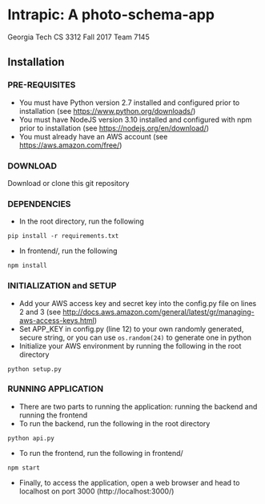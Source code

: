 # Intrapic: A photo-schema-app
Georgia Tech CS 3312 Fall 2017
Team 7145

## Installation
### PRE-REQUISITES
* You must have Python version 2.7 installed and configured prior to installation (see https://www.python.org/downloads/)
* You must have NodeJS version 3.10 installed and configured with npm prior to installation (see https://nodejs.org/en/download/)
* You must already have an AWS account (see https://aws.amazon.com/free/)
### DOWNLOAD
Download or clone this git repository 
### DEPENDENCIES
* In the root directory, run the following

```pip install -r requirements.txt```

* In frontend/, run the following

```npm install```

### INITIALIZATION and SETUP
* Add your AWS access key and secret key into the config.py file on lines 2 and 3 (see http://docs.aws.amazon.com/general/latest/gr/managing-aws-access-keys.html)
* Set APP_KEY in config.py (line 12) to your own randomly generated, secure string, or you can use `os.random(24)` to generate one in python
* Initialize your AWS environment by running the following in the root directory

```python setup.py```

### RUNNING APPLICATION
* There are two parts to running the application: running the backend and running the frontend
* To run the backend, run the following in the root directory

```python api.py```

* To run the frontend, run the following in frontend/

```npm start```

* Finally, to access the application, open a web browser and head to localhost on port 3000 (http://localhost:3000/)
